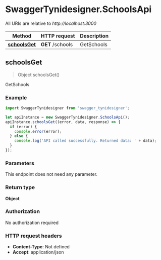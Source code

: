 # SwaggerTynidesigner.SchoolsApi

All URIs are relative to *http://localhost:3000*

Method | HTTP request | Description
------------- | ------------- | -------------
[**schoolsGet**](SchoolsApi.md#schoolsGet) | **GET** /schools | GetSchools



## schoolsGet

> Object schoolsGet()

GetSchools

### Example

```javascript
import SwaggerTynidesigner from 'swagger_tynidesigner';

let apiInstance = new SwaggerTynidesigner.SchoolsApi();
apiInstance.schoolsGet((error, data, response) => {
  if (error) {
    console.error(error);
  } else {
    console.log('API called successfully. Returned data: ' + data);
  }
});
```

### Parameters

This endpoint does not need any parameter.

### Return type

**Object**

### Authorization

No authorization required

### HTTP request headers

- **Content-Type**: Not defined
- **Accept**: application/json

